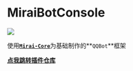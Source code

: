 # MiraiBotConsole

[![](https://jitpack.io/v/Cjsah/MiraiBotConsole.svg)](https://jitpack.io/#Cjsah/MiraiBotConsole)

使用[**`Mirai-Core`**](https://github.com/mamoe/mirai)为基础制作的**`QQBot`**框架

[**点我跳转插件仓库**](https://github.com/Cjsah/MiraiConsolePlugins)


